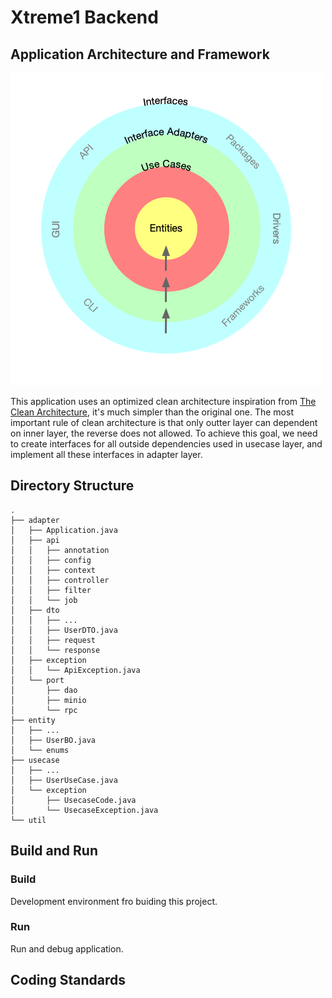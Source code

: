 # Xtreme1 Backend

## Application Architecture and Framework

![Clean Architecture Optimized](/docs/images/clean-architecture-opt.png?raw=true)

This application uses an optimized clean architecture inspiration from [The Clean Architecture](https://blog.cleancoder.com/uncle-bob/2012/08/13/the-clean-architecture.html), it's much simpler than the original one. The most important rule of clean architecture is that only outter layer can dependent on inner layer, the reverse does not allowed. To achieve this goal, we need to create interfaces for all outside dependencies used in usecase layer, and implement all these interfaces in adapter layer.

## Directory Structure

```
.
├── adapter
│   ├── Application.java
│   ├── api
│   │   ├── annotation
│   │   ├── config
│   │   ├── context
│   │   ├── controller
│   │   ├── filter
│   │   └── job
│   ├── dto
│   │   ├── ...
│   │   ├── UserDTO.java
│   │   ├── request
│   │   └── response
│   ├── exception
│   │   └── ApiException.java
│   └── port
│       ├── dao
│       ├── minio
│       └── rpc
├── entity
│   ├── ...
│   ├── UserBO.java
│   └── enums
├── usecase
│   ├── ...
│   ├── UserUseCase.java
│   └── exception
│       ├── UsecaseCode.java
│       └── UsecaseException.java
└── util
```

## Build and Run

### Build

Development environment fro buiding this project.

### Run

Run and debug application.

## Coding Standards
